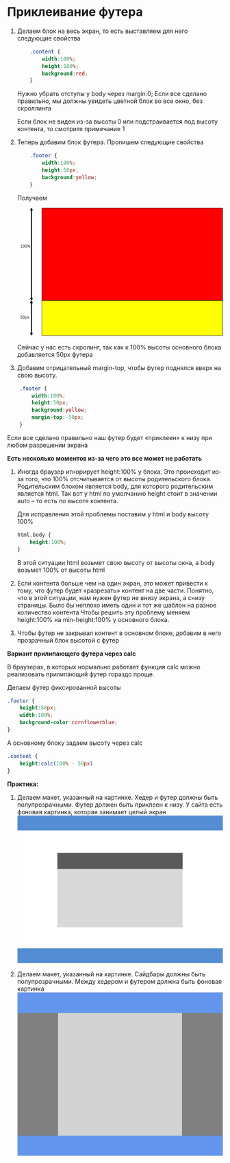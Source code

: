 # Приклеивание футера


1. Делаем блок на весь экран, то есть выставляем для него следующие свойства

    ```css
        .content {
            width:100%;
            height:100%;
            background:red;
        }
    ```
    Нужно убрать отступы у body через margin:0;
    Если все сделано правильно, мы должны увидеть цветной блок во все окно, без скроллинга
    
    Если блок не виден из-за высоты 0 или подстраивается под высоту контента, то смотрите примечание 1

2. Теперь добавим блок футера. Пропишем следующие свойства

    ```css
        .footer {
            width:100%;
            height:50px;
            background:yellow;
        }
    ```
    
    Получаем
    
    ![Этап создания приклеивающегося футера](pics/07_footer/07_footer_1.gif)
  	
    Сейчас у нас есть скролинг, так как к 100% высоты основного блока добавляется 50px футера
    
3. Добавим отрицательный margin-top, чтобы футер поднялся вверх на свою высоту.

```css
    .footer {
        width:100%;
        height:50px;
        background:yellow;
        margin-top:-50px;
    }
```
Если все сделано правильно наш футер будет «приклеен» к низу при любом разрешении экрана

**Есть несколько моментов из-за чего это все может не работать**

1. Иногда браузер игнорирует height:100% у блока. Это происходит из-за того, что 100% отсчитывается от высоты родительского блока. Родительским блоком является body, для которого родительским является html. Так вот у html по умолчанию height стоит в значении auto – то есть по высоте контента.

    Для исправления этой проблемы поставим у html и body высоту 100%
    
    ```css
    html,body {
        height:100%;
    }
    ```
    В этой ситуации html возьмет свою высоту от высоты окна, а body возьмет 100% от высоты html
 
2. Если контента больше чем на один экран, это может привести к тому, что футер будет «разрезать» контент на две части. Понятно, что в этой ситуации, нам нужен футер не внизу экрана, а снизу страницы. Было бы неплохо иметь один и тот же шаблон на разное количество контента
Чтобы решить эту проблему меняем height:100% на min-height:100% у основного блока.

3. Чтобы футер не закрывал контент в основном блоке, добавим в него прозрачный блок высотой с футер

**Вариант прилипающего футера через calc**

В браузерах, в которых нормально работает функция calc можно реализовать прилипающий футер гораздо проще.

Делаем футер фиксированной высоты

```css
.footer {
    height:50px;
    width:100%;
    background-color:cornflowerblue;
}
```

А основному блоку задаем высоту через calc

```css
.content {
    height:calc(100% - 50px)
}
```
 
**Практика:**

1. Делаем макет, указанный на картинке. Хедер и футер должны быть полупрозрачными. Футер должен быть приклеен к низу. У сайта есть фоновая картинка, которая занимает целый экран
![Макет с хедером и футером](pics/03_margin_and_paddings/maket.gif)

2. Делаем макет, указанный на картинке. Сайдбары должны быть полупрозрачными. Между хедером и футером должна быть фоновая картинка 
![хедер, два сайдбара, контент](pics/02_inline_and_block_elements/grail.gif)





